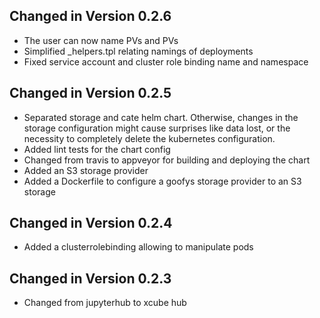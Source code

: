 ## Changed in Version 0.2.6

- The user can now name PVs and PVs
- Simplified _helpers.tpl relating namings of deployments
- Fixed service account and cluster role binding name and namespace 

## Changed in Version 0.2.5

- Separated storage and cate helm chart. Otherwise, changes in the 
  storage configuration might cause surprises like data lost, or the necessity to 
  completely delete the kubernetes configuration.  
- Added lint tests for the chart config
- Changed from travis to appveyor for building and deploying 
  the chart
- Added an S3 storage provider
- Added a Dockerfile to configure a goofys storage provider to an S3 storage  

## Changed in Version 0.2.4

- Added a clusterrolebinding allowing to manipulate pods

## Changed in Version 0.2.3

- Changed from jupyterhub to xcube hub